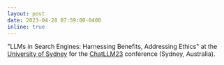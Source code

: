 ```yaml
---
layout: post
date: 2023-04-28 07:59:00-0400
inline: true
---
```


"LLMs in Search Engines: Harnessing Benefits, Addressing Ethics" at the [University of Sydney](https://www.sydney.edu.au/) for the [ChatLLM23](https://chatllm23.com/) conference (Sydney, Australia). 